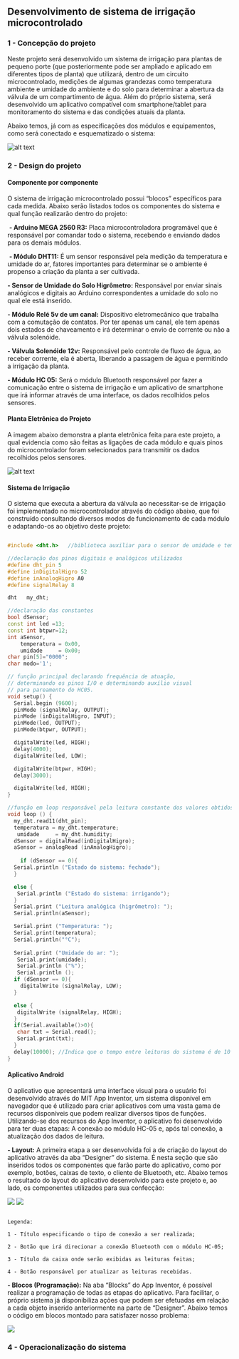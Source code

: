 ## **Desenvolvimento de sistema de irrigação microcontrolado**

### **1 - Concepção do projeto**			

Neste projeto será desenvolvido um sistema de irrigação para plantas de pequeno porte (que posteriormente pode ser ampliado e aplicado em diferentes tipos de planta) que utilizará, dentro de um circuito microcontrolado, medições de algumas grandezas como temperatura ambiente e umidade do ambiente e do solo para determinar a abertura da válvula de um compartimento de água. Além do próprio sistema, será desenvolvido um aplicativo compatível com smartphone/tablet para monitoramento do sistema e das condições atuais da planta.

Abaixo temos, já com as especificações dos módulos e equipamentos, como será conectado e esquematizado o sistema:

![alt text](https://github.com/LPAE/pi2_eng_20_1/blob/master/DJONATHAN/Diagrama%20de%20blocos.PNG)

### **2 - Design do projeto**


#### **Componente por componente**
	
O sistema de irrigação microcontrolado possui “blocos” específicos para cada medida. 
Abaixo serão listados todos os componentes do sistema e qual função realizarão dentro do projeto:
	
​	**- Arduino MEGA 2560 R3:** Placa microcontroladora programável que é responsável por comandar todo o sistema, recebendo e enviando dados para os demais módulos.

​	**- Módulo DHT11:** É um sensor responsável pela medição da temperatura e umidade do ar, fatores importantes para determinar se o ambiente é propenso a criação da planta a ser cultivada.

**- Sensor de Umidade do Solo Higrômetro:** Responsável por enviar sinais analógicos e digitais ao Arduino correspondentes a umidade do solo no qual ele está inserido. 

**- Módulo Relé 5v de um canal:** Dispositivo eletromecânico que trabalha com a comutação de contatos. Por ter apenas um canal, ele tem apenas dois estados de chaveamento e irá determinar o envio de corrente ou não a válvula solenóide.

**- Válvula Solenóide 12v:** Responsável pelo controle de fluxo de água, ao receber corrente, ela é aberta, liberando a passagem de água e permitindo a irrigação da planta.
	
**- Módulo HC 05:** Será o módulo Bluetooth responsável por fazer a comunicação entre o sistema de irrigação e um aplicativo de smartphone que irá informar através de uma interface, os dados recolhidos pelos sensores.


#### **Planta Eletrônica do Projeto**

A imagem abaixo demonstra a planta eletrônica feita para este projeto, a qual evidencia como são feitas as ligações de cada módulo e quais pinos do microcontrolador foram selecionados para transmitir os dados recolhidos pelos sensores.

![alt text](https://github.com/LPAE/pi2_eng_20_1/blob/master/DJONATHAN/Planta%20-%20Sist_irrig_2020_1.PNG)





#### **Sistema de Irrigação**

O sistema que executa a abertura da válvula ao necessitar-se de irrigação foi implementado no microcontrolador através do código abaixo, que foi construído consultando diversos modos de funcionamento de cada módulo e adaptando-os ao objetivo deste projeto:

``` c++

#include <dht.h>   //biblioteca auxiliar para o sensor de umidade e temperatura

//declaração dos pinos digitais e analógicos utilizados
#define dht_pin 5
#define inDigitalHigro 52
#define inAnalogHigro A0
#define signalRelay 8

dht   my_dht;

//declaração das constantes
bool dSensor;
const int led =13;
const int btpwr=12;
int aSensor,
    temperatura = 0x00,   
    umidade     = 0x00;
char pin[5]="0000";
char modo='1';

// função principal declarando frequência de atuação, 
// determinando os pinos I/O e determinando auxílio visual 
// para pareamento do HC05.
void setup() {
  Serial.begin (9600);
  pinMode (signalRelay, OUTPUT);
  pinMode (inDigitalHigro, INPUT);
  pinMode(led, OUTPUT);
  pinMode(btpwr, OUTPUT);

  digitalWrite(led, HIGH);
  delay(4000);
  digitalWrite(led, LOW);

  digitalWrite(btpwr, HIGH);
  delay(3000);

  digitalWrite(led, HIGH);
}

//função em loop responsável pela leitura constante dos valores obtidos
void loop () {
  my_dht.read11(dht_pin);
  temperatura = my_dht.temperature;
   umidade     = my_dht.humidity;
  dSensor = digitalRead(inDigitalHigro);
  aSensor = analogRead (inAnalogHigro);
  
    if (dSensor == 0){
  Serial.println ("Estado do sistema: fechado");
  }

  else {
   Serial.println ("Estado do sistema: irrigando");
  }
  Serial.print ("Leitura analógica (higrômetro): ");
  Serial.println(aSensor);

  Serial.print ("Temperatura: ");
  Serial.print(temperatura);
  Serial.println("°C");
  
  Serial.print ("Umidade do ar: ");
   Serial.print(umidade);
   Serial.println ("%");
   Serial.println ();
  if (dSensor == 0){
    digitalWrite (signalRelay, LOW);
  }

  else {
   digitalWrite (signalRelay, HIGH);
  }
  if(Serial.available()>0){
   char txt = Serial.read(); 
   Serial.print(txt);
  }
  delay(10000); //Indica que o tempo entre leituras do sistema é de 10 segundos
}
```

#### **Aplicativo Android**

O aplicativo que apresentará uma interface visual para o usuário foi desenvolvido através do MIT App Inventor, um sistema disponível em navegador que é utilizado para criar aplicativos com uma vasta gama de recursos disponíveis que podem realizar diversos tipos de funções. Utilizando-se dos recursos do App Inventor, o aplicativo foi desenvolvido para ter duas etapas: A conexão ao módulo HC-05 e, após tal conexão, a atualização dos dados de leitura. 

**- Layout:** A primeira etapa a ser desenvolvida foi a de criação do layout do aplicativo através da aba “Designer” do sistema. É nesta seção que são inseridos todos os componentes que farão parte do aplicativo, como por exemplo, botões, caixas de texto, o cliente de Bluetooth, etc. Abaixo temos o resultado do layout do aplicativo desenvolvido para este projeto e, ao lado, os componentes utilizados para sua confecção:

![](https://github.com/LPAE/pi2_eng_20_1/blob/master/DJONATHAN/Capturar.png) ![](https://github.com/LPAE/pi2_eng_20_1/blob/master/DJONATHAN/Components.png)

```

Legenda:

1 - Título especificando o tipo de conexão a ser realizada;

2 - Botão que irá direcionar a conexão Bluetooth com o módulo HC-05;

3 - Título da caixa onde serão exibidas as leituras feitas;

4 - Botão responsável por atualizar as leituras recebidas.

```

**- Blocos (Programação):** Na aba “Blocks” do App Inventor, é possível realizar a programação de todas as etapas do aplicativo. Para facilitar, o próprio sistema já disponibiliza ações que podem ser efetuadas em relação a cada objeto inserido anteriormente na parte de “Designer”. Abaixo temos o código em blocos montado para satisfazer nosso problema:

![](https://github.com/LPAE/pi2_eng_20_1/blob/master/DJONATHAN/Blocks.png)

### **4 - Operacionalização do sistema**



